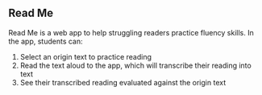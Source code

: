 ## Read Me
Read Me is a web app to help struggling readers practice fluency skills. In the app, students can:

1. Select an origin text to practice reading
2. Read the text aloud to the app, which will transcribe their reading into text
3. See their transcribed reading evaluated against the origin text




